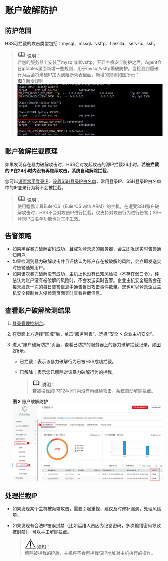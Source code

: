 # 账户破解防护<a name="hss_01_0091"></a>

## 防护范围<a name="section9767614164816"></a>

HSS可拦截的攻击类型包括：mysql、mssql、vsftp、filezilla、serv-u、ssh。

>![](public_sys-resources/icon-note.gif) **说明：**   
>若您的服务器上安装了mysql或者vsftp，开启主机安全防护之后，Agent会在iptables里面新增一些规则，用于mysql/vsftp爆破防护。当检测到爆破行为后会将爆破IP加入到阻断列表里面，新增的规则如图所示：  
>**图 1**  新增规则<a name="fig1355712214275"></a>    
>![](figures/新增规则.png "新增规则")  

## 账户破解拦截原理<a name="section69615138120"></a>

如果发现存在暴力破解攻击时，HSS会对发起攻击的源IP拦截24小时。**若被拦截的IP在24小时内没有再继续攻击，系统自动解除拦截**。

您可以[设置常用登录IP](安全配置.md#section10435391307)、[设置SSH登录IP白名单](安全配置.md#section525414343012)，常用登录IP、SSH登录IP白名单中的IP登录行为将不会被拦截。

>![](public_sys-resources/icon-note.gif) **说明：**   
>使用鲲鹏计算EulerOS（EulerOS with ARM）的主机，在遭受SSH账户破解攻击时，HSS不会对攻击IP进行拦截，仅支持对攻击行为进行告警；SSH登录IP白名单功能也对其不生效。  

## 告警策略<a name="section286312502810"></a>

-   如果黑客暴力破解密码成功，且成功登录您的服务器，会立即发送实时告警通知用户。
-   如果检测到暴力破解攻击并且评估认为账户存在被破解的风险，会立即发送实时告警通知用户。
-   如果该次暴力破解没有成功，主机上也没有已知风险项（不存在弱口令），评估认为账户没有被破解的风险时，不会发送实时告警。企业主机安全服务会在每天发送一次的每日告警信息中通告当日攻击事件数量。您也可以登录企业主机安全控制台入侵检测页面实时查看拦截信息。

## 查看账户破解检测结果<a name="section599124885112"></a>

1.  [登录管理控制台](https://console.huaweicloud.com)。
2.  在页面上方选择“区域“后，单击“服务列表“，选择“安全  \>  企业主机安全“。
3.  进入“账户破解防护“页面，查看已防护的服务器上的暴力破解拦截记录，如[图2](#fig135381859471)所示。

    -   已拦截：表示该暴力破解行为已被HSS成功拦截。
    -   已解除：表示您已解除对该暴力破解行为的拦截。

        >![](public_sys-resources/icon-note.gif) **说明：**   
        >若被拦截的IP在24小时内没有再继续攻击，系统自动解除拦截。  


    **图 2**  账户破解防护<a name="fig135381859471"></a>  
    ![](figures/账户破解防护.png "账户破解防护")


## 处理拦截IP<a name="section2919161622015"></a>

-   如果发现某个主机被频繁攻击，需要引起重视，建议及时修补漏洞，处理风险项。
-   如果发现有合法IP被误封禁（比如运维人员因为记错密码，多次输错密码导致被封禁），可以手工解除拦截。

    >![](public_sys-resources/icon-notice.gif) **须知：**   
    >解除被拦截的IP后，主机将不会再拦截该IP地址对主机执行的操作。  


